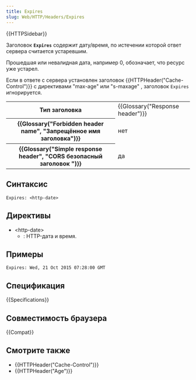 ```yaml
---
title: Expires
slug: Web/HTTP/Headers/Expires
---
```


{{HTTPSidebar}}

Заголовок **`Expires`** содержит дату/время, по истечении которой ответ сервера считается устаревшим.

Прошедшая или невалидная дата, например 0, обозначает, что ресурс уже устарел.

Если в ответе с сервера установлен заголовок {{HTTPHeader("Cache-Control")}} с директивами "max-age" или "s-maxage" , заголовок `Expires` игнорируется.

<table class="properties">
  <tbody>
    <tr>
      <th scope="row">Тип заголовка</th>
      <td>{{Glossary("Response header")}}</td>
    </tr>
    <tr>
      <th scope="row">
        {{Glossary("Forbidden header name", "Запрещённое имя заголовка")}}
      </th>
      <td>нет</td>
    </tr>
    <tr>
      <th scope="row">
        {{Glossary("Simple response header", "CORS безопасный заголовок ")}}
      </th>
      <td>да</td>
    </tr>
  </tbody>
</table>

## Синтаксис

```
Expires: <http-date>
```

## Директивы

- \<http-date>
  - : HTTP-дата и время.

## Примеры

```
Expires: Wed, 21 Oct 2015 07:28:00 GMT
```

## Спецификация

{{Specifications}}

## Совместимость браузера

{{Compat}}

## Смотрите также

- {{HTTPHeader("Cache-Control")}}
- {{HTTPHeader("Age")}}
